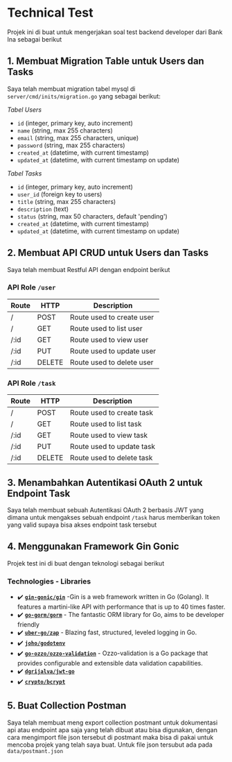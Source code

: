 
# Technical Test
Projek ini di buat untuk mengerjakan soal test backend developer dari Bank Ina sebagai berikut

## 1. Membuat Migration Table untuk Users dan Tasks
Saya telah membuat migration tabel mysql di `server/cmd/inits/migration.go` yang sebagai berikut:

*Tabel Users*
- `id` (integer, primary key, auto increment)
- `name` (string, max 255 characters)
- `email` (string, max 255 characters, unique)
- `password` (string, max 255 characters)
- `created_at` (datetime, with current timestamp)
- `updated_at` (datetime, with current timestamp on update)
  
*Tabel Tasks*
- `id` (integer, primary key, auto increment)
- `user_id` (foreign key to users)
- `title` (string, max 255 characters)
- `description` (text)
- `status` (string, max 50 characters, default 'pending')
- `created_at` (datetime, with current timestamp)
- `updated_at` (datetime, with current timestamp on update)

## 2. Membuat API CRUD untuk Users dan Tasks
Saya telah membuat Restful API dengan endpoint berikut
### API Role `/user`
| Route                 | HTTP   | Description                        |
| --------------------- | ------ | ---------------------------------- |
| /                     | POST   | Route used to create user          |
| /                     | GET    | Route used to list user            |
| /:id                  | GET    | Route used to view user            |
| /:id                  | PUT    | Route used to update user          |
| /:id                  | DELETE | Route used to delete user          |

### API Role `/task`
| Route                 | HTTP   | Description                        |
| --------------------- | ------ | ---------------------------------- |
| /                     | POST   | Route used to create task          |
| /                     | GET    | Route used to list task            |
| /:id                  | GET    | Route used to view task            |
| /:id                  | PUT    | Route used to update task          |
| /:id                  | DELETE | Route used to delete task          |

## 3. Menambahkan Autentikasi OAuth 2 untuk Endpoint Task
Saya telah membuat sebuah Autentikasi OAuth 2 berbasis JWT yang dimana untuk mengakses sebuah endpoint `/task` harus memberikan token yang valid supaya bisa akses endpoint task tersebut

## 4. Menggunakan Framework Gin Gonic
Projek test ini di buat dengan teknologi sebagai berikut
### Technologies - Libraries
- ✔️ **[`gin-gonic/gin`](https://github.com/gin-gonic/gin)** -Gin is a web framework written in Go (Golang). It features a martini-like API with performance that is up to 40 times faster.
- ✔️ **[`go-gorm/gorm`](https://github.com/go-gorm/gorm)** - The fantastic ORM library for Go, aims to be developer friendly
- ✔️ **[`uber-go/zap`](https://github.com/uber-go/zap)** - Blazing fast, structured, leveled logging in Go.
- ✔️ **[`joho/godotenv`](https://github.com/joho/godotenv)**
- ✔️ **[`go-ozzo/ozzo-validation`](https://github.com/go-ozzo/ozzo-validation)** - Ozzo-validation is a Go package that provides configurable and extensible data validation capabilities.
- ✔️ **[`dgrijalva/jwt-go`](https://github.com/dgrijalva/jwt-go)**
- ✔️ **[`crypto/bcrypt`](https://golang.org/x/crypto/bcrypt)**

## 5. Buat Collection Postman
Saya telah membuat meng export collection postmant untuk dokumentasi api atau endpoint apa saja yang telah dibuat atau bisa digunakan, dengan cara mengimport file json tersebut di postmant maka bisa di pakai untuk mencoba projek yang telah saya buat. Untuk file json tersubut ada pada `data/postmant.json`
